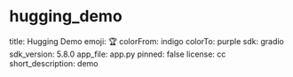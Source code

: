 # hugging_demo
title: Hugging Demo
emoji: 🏆
colorFrom: indigo
colorTo: purple
sdk: gradio
sdk_version: 5.8.0
app_file: app.py
pinned: false
license: cc
short_description: demo
